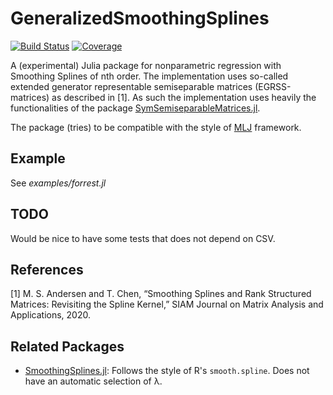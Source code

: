 # GeneralizedSmoothingSplines

[![Build Status](https://github.com/mipals/GeneralizedSmoothingSplines.jl/actions/workflows/CI.yml/badge.svg?branch=main)](https://github.com/mipals/GeneralizedSmoothingSplines.jl/actions/workflows/CI.yml?query=branch%3Amain)
[![Coverage](https://codecov.io/gh/mipals/GeneralizedSmoothingSplines.jl/branch/main/graph/badge.svg)](https://codecov.io/gh/mipals/GeneralizedSmoothingSplines.jl)

A (experimental) Julia package for nonparametric regression with Smoothing Splines of nth order. The implementation uses so-called extended generator representable semiseparable matrices (EGRSS-matrices) as described in [1]. As such the implementation uses heavily the functionalities of the package [SymSemiseparableMatrices.jl](https://github.com/mipals/SymSemiseparableMatrices.jl).

The package (tries) to be compatible with the style of [MLJ](https://github.com/alan-turing-institute/MLJ.jl) framework.

## Example
See *examples/forrest.jl*

## TODO
Would be nice to have some tests that does not depend on CSV.


## References
[1] M. S. Andersen and T. Chen, “Smoothing Splines and Rank Structured Matrices: Revisiting the Spline Kernel,” SIAM Journal on Matrix Analysis and Applications, 2020.

## Related Packages
* [SmoothingSplines.jl](https://github.com/nignatiadis/SmoothingSplines.jl): Follows the style of R's `smooth.spline`. Does not have an automatic selection of λ. 
